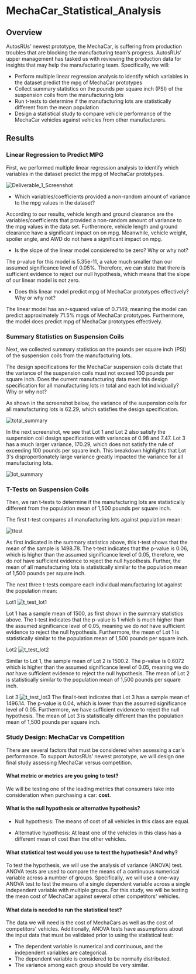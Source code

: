 # MechaCar_Statistical_Analysis

## Overview

AutosRUs’ newest prototype, the MechaCar, is suffering from production troubles that are blocking the manufacturing team’s progress. AutosRUs’ upper management has tasked us with reviewing the production data for insights that may help the manufacturing team. Specifically, we will:

- Perform multiple linear regression analysis to identify which variables in the dataset predict the mpg of MechaCar prototypes
- Collect summary statistics on the pounds per square inch (PSI) of the suspension coils from the manufacturing lots
- Run t-tests to determine if the manufacturing lots are statistically different from the mean population
- Design a statistical study to compare vehicle performance of the MechaCar vehicles against vehicles from other manufacturers. 


## Results

### Linear Regression to Predict MPG

First, we performed multiple linear regression analysis to identify which variables in the dataset predict the mpg of MechaCar prototypes.

![Deliverable_1_Screenshot](https://github.com/MichaelaAnastasiaAustin/MechaCar_Statistical_Analysis/blob/main/images/Deliverable_1_IMG.png)

- Which variables/coefficients provided a non-random amount of variance to the mpg values in the dataset?

According to our results, vehicle length and ground clearance are the variables/coefficients that provided a non-random amount of variance to the mpg values in the data set. Furthermore, vehicle length and ground clearance have a significant impact on on mpg. Meanwhile, vehicle weight, spoiler angle, and AWD do not have a significant impact on mpg. 

- Is the slope of the linear model considered to be zero? Why or why not?

The p-value for this model is 5.35e-11, a value much smaller than our assumed significance level of 0.05%. Therefore, we can state that there is sufficient evidence to reject our null hypothesis, which means that the slope of our linear model is not zero.

- Does this linear model predict mpg of MechaCar prototypes effectively? Why or why not?

The linear model has an r-squared value of 0.7149, meaning the model can predict approximately 71.5% mpgs of MechaCar prototypes. Furthermore, the model does predict mpg of MechaCar prototypes effectively. 

### Summary Statistics on Suspension Coils

Next, we collected summary statistics on the pounds per square inch (PSI) of the suspension coils from the manufacturing lots.

The design specifications for the MechaCar suspension coils dictate that the variance of the suspension coils must not exceed 100 pounds per square inch. Does the current manufacturing data meet this design specification for all manufacturing lots in total and each lot individually? Why or why not?

As shown in the screenshot below, the variance of the suspension coils for all manufacturing lots is 62.29, which satisfies the design specification.

![total_summary](https://github.com/MichaelaAnastasiaAustin/MechaCar_Statistical_Analysis/blob/main/images/total_summary.png)

In the next screenshot, we see that Lot 1 and Lot 2 also satisfy the suspension coil design specification with variances of 0.98 and 7.47. Lot 3 has a much larger variance, 170.29, which does not satisfy the rule of exceeding 100 pounds per square inch. This breakdown highlights that Lot 3's  disproportionately large variance greatly impacted the variance for all manufacturing lots. 

![lot_summary](https://github.com/MichaelaAnastasiaAustin/MechaCar_Statistical_Analysis/blob/main/images/lot_summary.png)

### T-Tests on Suspension Coils

Then, we ran t-tests to determine if the manufacturing lots are statistically different from the population mean of 1,500 pounds per square inch.

The first t-test compares all manufacturing lots against population mean:

![ttest](https://github.com/MichaelaAnastasiaAustin/MechaCar_Statistical_Analysis/blob/main/images/t_test.png)

As first indicated in the summary statistics above, this t-test shows that the mean of the sample is 1498.78. The t-test indicates that the p-value is 0.06, which is higher than the assumed significance level of 0.05, therefore, we do *not* have sufficient evidence to reject the null hypothesis. Further, the mean of all manufacturing lots is statistically similar to the population mean of 1,500 pounds per square inch.

The next three t-tests compare each individual manufacturing lot against the population mean:

Lot1
![t_test_lot1](https://github.com/MichaelaAnastasiaAustin/MechaCar_Statistical_Analysis/blob/main/images/t_test_lot1.png)

Lot 1 has a sample mean of 1500, as first shown in the summary statistics above. The t-test indicates that the p-value is 1 which is much higher than the assumed significance level of 0.05, meaning we do *not* have sufficient evidence to reject the null hypothesis. Furthermore, the mean of Lot 1 is statistically similar to the population mean of 1,500 pounds per square inch.

Lot2
![t_test_lot2](https://github.com/MichaelaAnastasiaAustin/MechaCar_Statistical_Analysis/blob/main/images/t_test_lot2.png)

Similar to Lot 1, the sample mean of Lot 2 is 1500.2. The p-value is 0.6072 which is higher than the assumed significance level of 0.05, meaning we do *not* have sufficient evidence to reject the null hypothesis. The mean of Lot 2 is statistically similar to the population mean of 1,500 pounds per square inch.

Lot 3
![t_test_lot3](https://github.com/MichaelaAnastasiaAustin/MechaCar_Statistical_Analysis/blob/main/images/t_test_lot3.png)
The final t-test indicates that Lot 3 has a sample mean of 1496.14. The p-value is 0.04, which is lower than the assumed significance level of 0.05. Furthermore, we have sufficient evidence to reject the null hypothesis. The mean of Lot 3 is statistically different than the population mean of 1,500 pounds per square inch.

### Study Design: MechaCar vs Competition
There are several factors that must be considered when assessing a car's performance. To support AutosRUs’ newest prototype, we will design one final study assessing MechaCar versus competition.  

#### What metric or metrics are you going to test?
We will be testing one of the leading metrics that consumers take into consideration when purchasing a car: **cost**.

#### What is the null hypothesis or alternative hypothesis?

- Null hypothesis: The means of cost of all vehicles in this class are equal.

- Alternative hypothesis: At least one of the vehicles in this class has a different mean of cost than the other vehicles.

#### What statistical test would you use to test the hypothesis? And why?

To test the hypothesis, we will use the analysis of variance (ANOVA) test. ANOVA tests are used to compare the means of a continuous numerical variable across a number of groups. Specifically, we will use a one-way ANOVA test to test the means of a single dependent variable across a single independent variable with multiple groups. For this study, we will be testing the mean cost of MechaCar against several other competitors' vehicles.

#### What data is needed to run the statistical test?

The data we will need is the cost of MechaCars as well as the cost of competitors' vehicles. Additionally, ANOVA tests have assumptions about the input data that must be validated prior to using the statistical test:

- The dependent variable is numerical and continuous, and the independent variables are categorical.
- The dependent variable is considered to be normally distributed.
- The variance among each group should be very similar.

